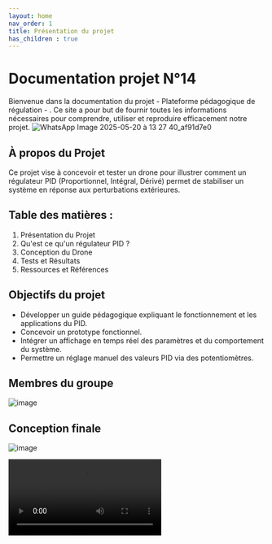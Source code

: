 ```yaml
---
layout: home
nav_order: 1
title: Présentation du projet
has_children : true
---
```


# Documentation projet N°14 ##

Bienvenue dans la documentation du projet - Plateforme pédagogique de régulation - . Ce site a pour but de fournir toutes les informations nécessaires pour comprendre, utiliser et reproduire efficacement notre projet.
![WhatsApp Image 2025-05-20 à 13 27 40_af91d7e0](https://github.com/user-attachments/assets/3224dda9-692c-4685-8208-c97d3566eb51)

## À propos du Projet ##

Ce projet vise à concevoir et tester un drone pour illustrer comment un régulateur PID (Proportionnel, Intégral, Dérivé) permet de stabiliser un système en réponse aux perturbations extérieures. 

## Table des matières :
1. Présentation du Projet
2. Qu'est ce qu'un régulateur PID ?
3. Conception du Drone
4. Tests et Résultats
5. Ressources et Références

## Objectifs du projet ##
- Développer un guide pédagogique expliquant le fonctionnement et les applications du PID. 
- Concevoir un prototype fonctionnel.
- Intégrer un affichage en temps réel des paramètres et du comportement du système. 
- Permettre un réglage manuel des valeurs PID via des potentiomètres. 

## Membres du groupe ##
![image](https://github.com/user-attachments/assets/73f31cba-bf59-470c-9831-4f7ca048572b)

## Conception finale
![image](https://github.com/user-attachments/assets/c9b5e86a-02a1-419d-bc9e-b81ddc0a77b3)

<video src="docs/images/WhatsApp Vidéo 2025-06-11 à 12.53.25_268cdd68.mp4"></video>


